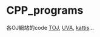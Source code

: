 # CPP_programs
各OJ網站的code
[TOJ](URL 'https://toj.tfcis.org/oj/'),
[UVA](URL 'https://uva.onlinejudge.org/'),
[kattis](URL 'https://open.kattis.com/')...
